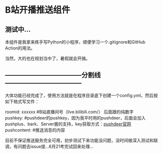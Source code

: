 # B站开播推送组件 
## 测试中... 
本组件是我拿来练手写Python的小程序，顺便学习一个.gitignore和GitHub Action的用法。 

当然，大的也在规划当中了，暑假就会开搞。 

## ————————————分割线————————————  

大体功能已经完成了，使用方法就是在程序目录底下创建一个config.yml，然后按如下格式写文件： 

roomid: xxxxxx #B站直播间号（live.bilibili.com/） 后面跟的纯数字   
pushkey:  #pushdeer的pushkey，因为我平时用的pushdeer，后面会加入pushplus、bark、Server酱的支持，key获取方式：[pushdeer官网](https://www.pushdeer.com/official.html)   
pushcontent:    #推送消息的内容  

目前不保证推送服务完全可用，初步测试下来功能没问题，没时间做深入测试和联调，有问题去issue提...6月21考完试回来处理...
